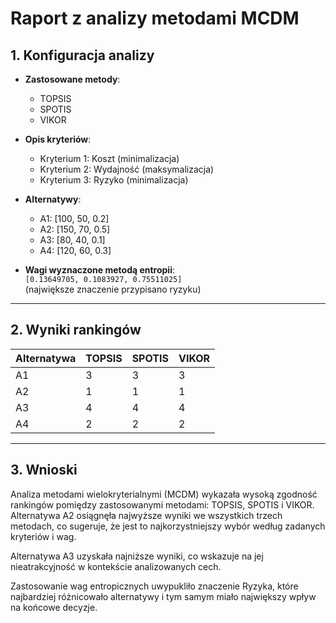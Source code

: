 # Raport z analizy metodami MCDM

## 1. Konfiguracja analizy

- **Zastosowane metody**:  
  - TOPSIS  
  - SPOTIS  
  - VIKOR

- **Opis kryteriów**:  
  - Kryterium 1: Koszt (minimalizacja)  
  - Kryterium 2: Wydajność (maksymalizacja)  
  - Kryterium 3: Ryzyko (minimalizacja)

- **Alternatywy**:  
  - A1: [100, 50, 0.2]  
  - A2: [150, 70, 0.5]  
  - A3: [80, 40, 0.1]  
  - A4: [120, 60, 0.3]

- **Wagi wyznaczone metodą entropii**:  
  `[0.13649705, 0.1083927, 0.75511025]`  
  (największe znaczenie przypisano ryzyku)

---

## 2. Wyniki rankingów

| Alternatywa | TOPSIS | SPOTIS | VIKOR |
|-------------|--------|--------|--------|
| A1          | 3      | 3      | 3      |
| A2          | 1      | 1      | 1      |
| A3          | 4      | 4      | 4      |
| A4          | 2      | 2      | 2      |

---

## 3. Wnioski

Analiza metodami wielokryterialnymi (MCDM) wykazała wysoką zgodność rankingów pomiędzy zastosowanymi metodami: TOPSIS, SPOTIS i VIKOR. Alternatywa A2 osiągnęła najwyższe wyniki we wszystkich trzech metodach, co sugeruje, że jest to najkorzystniejszy wybór według zadanych kryteriów i wag.

Alternatywa A3  uzyskała najniższe wyniki, co wskazuje na jej nieatrakcyjność w kontekście analizowanych cech.

Zastosowanie wag entropicznych uwypukliło znaczenie  Ryzyka, które najbardziej różnicowało alternatywy i tym samym miało największy wpływ na końcowe decyzje.

